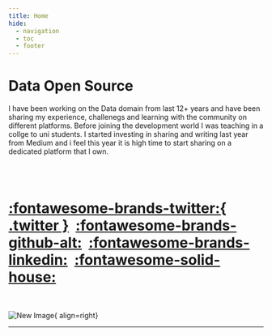 ```yaml
---
title: Home
hide:
  - navigation
  - toc
  - footer
---
```


# Data Open Source


I have been working on the Data domain from last 12+ years and have been sharing my experience, challenegs and learning with the community on different platforms. Before joining the development world I was teaching in a collge to uni students. I started investing in sharing and writing last year from Medium and i feel this year it is high time to start sharing  on a dedicated platform that I own. 

&nbsp;  
&nbsp;  
# [:fontawesome-brands-twitter:{ .twitter }](https://twitter.com/Iqbalkhattra85)&nbsp; [:fontawesome-brands-github-alt:](https://github.com/bot-netizen)&nbsp; [:fontawesome-brands-linkedin:](https://www.linkedin.com/in/iqbalsinghkhattra/)&nbsp; [:fontawesome-solid-house:](https://medium.com/@Iqbalkhattra85)

&nbsp;  


![New Image](https://images.unsplash.com/photo-1524055988636-436cfa46e59e?ixlib=rb-4.0.3&ixid=MnwxMjA3fDB8MHxwaG90by1wYWdlfHx8fGVufDB8fHx8&auto=format&fit=crop&w=500&q=40){ align=right}

--- 